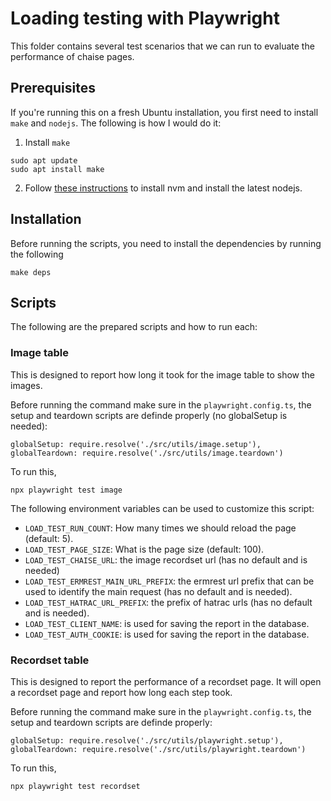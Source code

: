 # Loading testing with Playwright

This folder contains several test scenarios that we can run to evaluate the performance of chaise pages.

## Prerequisites
If you're running this on a fresh Ubuntu installation, you first need to install `make` and `nodejs`. The following is how I would do it:

1. Install `make`
```
sudo apt update
sudo apt install make
```

2. Follow [these instructions](https://github.com/nvm-sh/nvm?tab=readme-ov-file#install--update-script) to install nvm and install the latest nodejs.


## Installation

Before running the scripts, you need to install the dependencies by running the following

```
make deps
```

## Scripts

The following are the prepared scripts and how to run each:

### Image table

This is designed to report how long it took for the image table to show the images.


Before running the command make sure in the `playwright.config.ts`, the setup and teardown scripts are definde properly (no globalSetup is needed):

```
globalSetup: require.resolve('./src/utils/image.setup'),
globalTeardown: require.resolve('./src/utils/image.teardown')
```

To run this,

```
npx playwright test image
```

The following environment variables can be used to customize this script:

- `LOAD_TEST_RUN_COUNT`: How many times we should reload the page (default: 5).
- `LOAD_TEST_PAGE_SIZE`: What is the page size (default: 100).
- `LOAD_TEST_CHAISE_URL`: the image recordset url (has no default and is needed)
- `LOAD_TEST_ERMREST_MAIN_URL_PREFIX`: the ermrest url prefix that can be used to identify the main request (has no default and is needed).
- `LOAD_TEST_HATRAC_URL_PREFIX`: the prefix of hatrac urls (has no default and is needed).
- `LOAD_TEST_CLIENT_NAME`: is used for saving the report in the database.
- `LOAD_TEST_AUTH_COOKIE`: is used for saving the report in the database.


### Recordset table

This is designed to report the performance of a recordset page. It will open a recordset page and report how long each step took.

Before running the command make sure in the `playwright.config.ts`, the setup and teardown scripts are definde properly:

```
globalSetup: require.resolve('./src/utils/playwright.setup'),
globalTeardown: require.resolve('./src/utils/playwright.teardown')
```

To run this,

```
npx playwright test recordset
```



